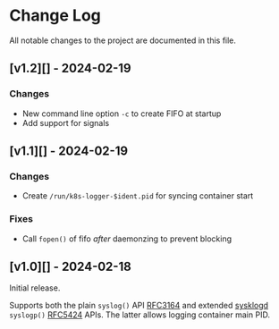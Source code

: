 Change Log
==========

All notable changes to the project are documented in this file.


[v1.2][] - 2024-02-19
---------------------

### Changes
 - New command line option `-c` to create FIFO at startup
 - Add support for signals


[v1.1][] - 2024-02-19
---------------------

### Changes
 - Create `/run/k8s-logger-$ident.pid` for syncing container start

### Fixes
 - Call `fopen()` of fifo *after* daemonzing to prevent blocking


[v1.0][] - 2024-02-18
---------------------

Initial release.

Supports both the plain `syslog()` API [RFC3164][] and extended
[sysklogd][] `syslogp()` [RFC5424][] APIs.  The latter allows
logging container main PID.

[RFC3164]:  https://datatracker.ietf.org/doc/html/rfc3164
[RFC5424]:  https://datatracker.ietf.org/doc/html/rfc5424
[sysklogd]: https://github.com/troglobit/sysklogd
